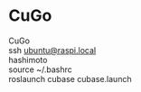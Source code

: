 # CuGo
CuGo  
ssh ubuntu@raspi.local  
hashimoto  
source ~/.bashrc  
roslaunch cubase cubase.launch  
